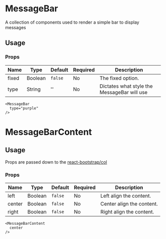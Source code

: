 # MessageBar
A collection of components used to render a simple bar to display messages

## Usage

### Props

| Name                | Type          | Default   | Required | Description                                 |
| ------------------- |-------------- | --------- | -------- |--------------------------------------------------------------------------------------------------------- |
| fixed               | Boolean       | `false`   | No       | The fixed option.                           |
| type                | String        | ''        | No       | Dictates what style the MessageBar will use |

```
<MessageBar
  type="purple"
/>
```

# MessageBarContent

## Usage
Props are passed down to the [react-bootstrap/col](https://react-bootstrap.github.io/components.html#grid-props-col)

### Props

| Name                | Type          | Default   | Required | Description                |
| ------------------- |-------------- | --------- | -------- |---------------------------------------------------------------------------------------- |
| left                | Boolean       | `false`   | No       | Left align the content.    |
| center              | Boolean       | `false`   | No       | Center align the content.  |
| right               | Boolean       | `false`   | No       | Right align the content.   |

```
<MessageBarContent
  center
/>
```
